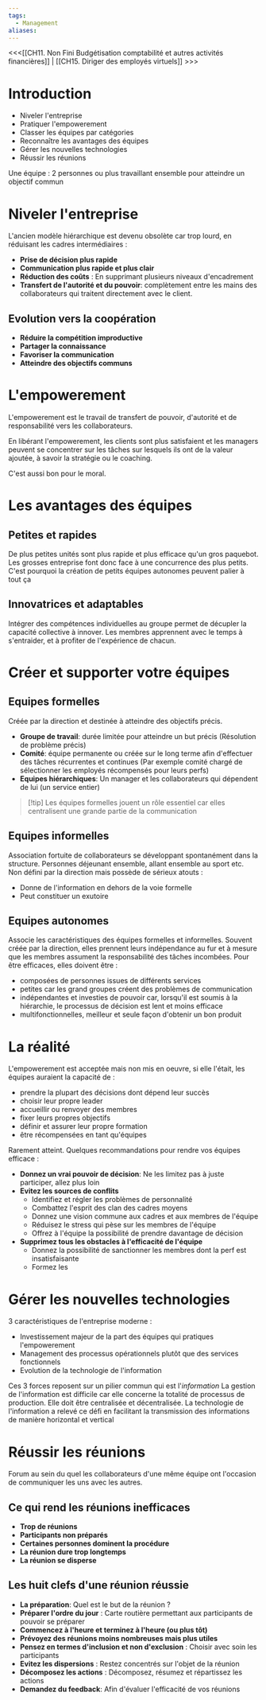 ```yaml
---
tags:
  - Management
aliases:
---
```

<<<[[CH11. Non Fini Budgétisation comptabilité et autres activités financières]] | [[CH15. Diriger des employés virtuels]] >>>

# Introduction
- Niveler l'entreprise
- Pratiquer l'empowerement
- Classer les équipes par catégories
- Reconnaître les avantages des équipes
- Gérer les nouvelles technologies
- Réussir les réunions

Une équipe : 2 personnes ou plus travaillant ensemble pour atteindre un objectif commun

# Niveler l'entreprise
L'ancien modèle hiérarchique est devenu obsolète car trop lourd, en réduisant les cadres intermédiaires : 
- **Prise de décision plus rapide**
- **Communication plus rapide et plus clair**
- **Réduction des coûts** : En supprimant plusieurs niveaux d'encadrement
- **Transfert de l'autorité et du pouvoir**: complètement entre les mains des collaborateurs qui traitent directement avec le client.

## Evolution vers la coopération
- **Réduire la compétition improductive** 
- **Partager la connaissance**
- **Favoriser la communication**
- **Atteindre des objectifs communs**

# L'empowerement
L'empowerement est le travail de transfert de pouvoir, d'autorité et de responsabilité vers les collaborateurs.

En libérant l'empowerement, les clients sont plus satisfaient et les managers peuvent se concentrer sur les tâches sur lesquels ils ont de la valeur ajoutée, à savoir la stratégie ou le coaching.

C'est aussi bon pour le moral.

# Les avantages des équipes

## Petites et rapides
De plus petites unités sont plus rapide et plus efficace qu'un gros paquebot. Les grosses entreprise font donc face à une concurrence des plus petits. C'est pourquoi la création de petits équipes autonomes peuvent palier à tout ça

## Innovatrices et adaptables
Intégrer des compétences individuelles au groupe permet de décupler la capacité collective à innover. Les membres apprennent avec le temps à s'entraider, et à profiter de l'expérience de chacun.

# Créer et supporter votre équipes

## Equipes formelles 
Créée par la direction et destinée à atteindre des objectifs précis.
- **Groupe de travail**: durée limitée pour atteindre un but précis (Résolution de problème précis)
- **Comité**: équipe permanente ou créée sur le long terme afin d'effectuer des tâches récurrentes et continues (Par exemple comité chargé de sélectionner les employés récompensés pour leurs perfs)
- **Equipes hiérarchiques**: Un manager et les collaborateurs qui dépendent de lui (un service entier)

> [!tip] Les équipes formelles jouent un rôle essentiel car elles centralisent une grande partie de la communication

## Equipes informelles
Association fortuite de collaborateurs se développant spontanément dans la structure. Personnes déjeunant ensemble, allant ensemble au sport etc.
Non défini par la direction mais possède de sérieux atouts :
- Donne de l'information en dehors de la voie formelle
- Peut constituer un exutoire

## Equipes autonomes
Associe les caractéristiques des équipes formelles et informelles. Souvent créée par la direction, elles prennent leurs indépendance au fur et à mesure que les membres assument la responsabilité des tâches incombées.
Pour être efficaces, elles doivent être : 
- composées de personnes issues de différents services
- petites car les grand groupes créent des problèmes de communication
- indépendantes et investies de pouvoir car, lorsqu'il est soumis à la hiérarchie, le processus de décision est lent et moins efficace
- multifonctionnelles, meilleur et seule façon d'obtenir un bon produit 

# La réalité
L'empowerement est acceptée mais non mis en oeuvre, si elle l'était, les équipes auraient la capacité de :
- prendre la plupart des décisions dont dépend leur succès
- choisir leur propre leader
- accueillir ou renvoyer des membres
- fixer leurs propres objectifs
- définir et assurer leur propre formation
- être récompensées en tant qu'équipes

Rarement atteint.
Quelques recommandations pour rendre vos équipes efficace :
- **Donnez un vrai pouvoir de décision**: Ne les limitez pas à juste participer, allez plus loin
- **Evitez les sources de conflits**
	- Identifiez et régler les problèmes de personnalité
	- Combattez l'esprit des clan des cadres moyens
	- Donnez une vision commune aux cadres et aux membres de l'équipe
	- Réduisez le stress qui pèse sur les membres de l'équipe
	- Offrez à l'équipe la possibilité de prendre davantage de décision
- **Supprimez tous les obstacles à l'efficacité de l'équipe**
	- Donnez la possibilité de sanctionner les membres dont la perf est insatisfaisante
	- Formez les

# Gérer les nouvelles technologies
3 caractéristiques de l'entreprise moderne :
- Investissement majeur de la part des équipes qui pratiques l'empowerement
- Management des processus opérationnels plutôt que des services fonctionnels
- Evolution de la technologie de l'information

Ces 3 forces reposent sur un pilier commun qui est l'*information*
La gestion de l'information est difficile car elle concerne la totalité de processus de production. Elle doit être centralisée et décentralisée.
La technologie de l'information a relevé ce défi en facilitant la transmission des informations de manière horizontal et vertical

# Réussir les réunions

Forum au sein du quel les collaborateurs d'une même équipe ont l'occasion de communiquer les uns avec les autres.
## Ce qui rend les réunions inefficaces
- **Trop de réunions**
- **Participants non préparés**
- **Certaines personnes dominent la procédure**
- **La réunion dure trop longtemps**
- **La réunion se disperse**

## Les huit clefs d'une réunion réussie

- **La préparation**: Quel est le but de la réunion ?
- **Préparer l'ordre du jour** : Carte routière permettant aux participants de pouvoir se préparer
- **Commencez à l'heure et terminez à l'heure (ou plus tôt)**
- **Prévoyez des réunions moins nombreuses mais plus utiles**
- **Pensez en termes d'inclusion et non d'exclusion** : Choisir avec soin les participants
- **Evitez les dispersions** : Restez concentrés sur l'objet de la réunion
- **Décomposez les actions** : Décomposez, résumez et répartissez les actions
- **Demandez du feedback**: Afin d'évaluer l'efficacité de vos réunions